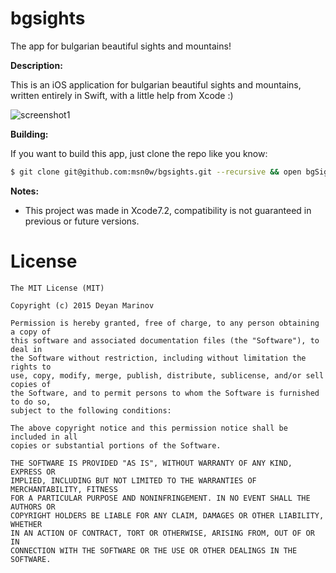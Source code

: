 # bgsights
The app for bulgarian beautiful sights and mountains!

__Description:__  

This is an iOS application for bulgarian beautiful sights and mountains, written entirely in Swift, with a little help from Xcode :)

![screenshot1](https://www.dropbox.com/s/on2l8r2ocu19myj/scr2.png?dl=0&preview=scr2.png "Description goes here")

__Building:__  

If you want to build this app, just clone the repo like you know:

```sh
$ git clone git@github.com:msn0w/bgsights.git --recursive && open bgSights.xcodeproj
```

__Notes:__  

* This project was made in Xcode7.2, compatibility is not guaranteed in previous or future versions.

License
=======

    The MIT License (MIT)

    Copyright (c) 2015 Deyan Marinov

    Permission is hereby granted, free of charge, to any person obtaining a copy of
    this software and associated documentation files (the "Software"), to deal in
    the Software without restriction, including without limitation the rights to
    use, copy, modify, merge, publish, distribute, sublicense, and/or sell copies of
    the Software, and to permit persons to whom the Software is furnished to do so,
    subject to the following conditions:

    The above copyright notice and this permission notice shall be included in all
    copies or substantial portions of the Software.

    THE SOFTWARE IS PROVIDED "AS IS", WITHOUT WARRANTY OF ANY KIND, EXPRESS OR
    IMPLIED, INCLUDING BUT NOT LIMITED TO THE WARRANTIES OF MERCHANTABILITY, FITNESS
    FOR A PARTICULAR PURPOSE AND NONINFRINGEMENT. IN NO EVENT SHALL THE AUTHORS OR
    COPYRIGHT HOLDERS BE LIABLE FOR ANY CLAIM, DAMAGES OR OTHER LIABILITY, WHETHER
    IN AN ACTION OF CONTRACT, TORT OR OTHERWISE, ARISING FROM, OUT OF OR IN
    CONNECTION WITH THE SOFTWARE OR THE USE OR OTHER DEALINGS IN THE SOFTWARE.
